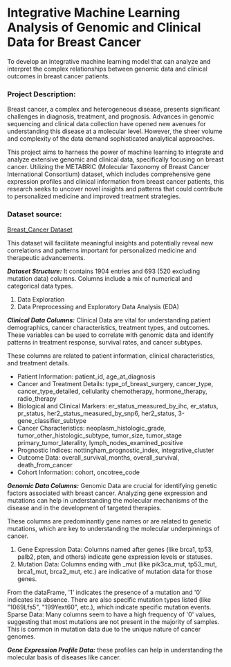 # Integrative Machine Learning Analysis of Genomic and Clinical Data for Breast Cancer

To develop an integrative machine learning model that can analyze and interpret the complex relationships between genomic data and clinical outcomes in breast cancer patients.

### Project Description:
Breast cancer, a complex and heterogeneous disease, presents significant challenges in diagnosis, treatment, and prognosis. Advances in genomic sequencing and clinical data collection have opened new avenues for understanding this disease at a molecular level. However, the sheer volume and complexity of the data demand sophisticated analytical approaches.

This project aims to harness the power of machine learning to integrate and analyze extensive genomic and clinical data, specifically focusing on breast cancer. Utilizing the METABRIC (Molecular Taxonomy of Breast Cancer International Consortium) dataset, which includes comprehensive gene expression profiles and clinical information from breast cancer patients, this research seeks to uncover novel insights and patterns that could contribute to personalized medicine and improved treatment strategies.

### Dataset source: 
[Breast_Cancer Dataset](https://www.kaggle.com/datasets/raghadalharbi/breast-cancer-gene-expression-profiles-metabric/data)


This dataset will facilitate meaningful insights and potentially reveal new correlations and patterns important for personalized medicine and therapeutic advancements.

***Dataset Structure:*** It contains 1904 entries and 693 (520 excluding mutation data) columns. Columns include a mix of numerical and categorical data types.

1. Data Exploration
2. Data Preprocessing and Exploratory Data Analysis (EDA)



***Clinical Data Columns:***
Clinical Data are vital for understanding patient demographics, cancer characteristics, treatment types, and outcomes. These variables can be used to correlate with genomic data and identify patterns in treatment response, survival rates, and cancer subtypes.

These columns are related to patient information, clinical characteristics, and treatment details.

- Patient Information: patient_id, age_at_diagnosis
- Cancer and Treatment Details: type_of_breast_surgery, cancer_type, cancer_type_detailed, cellularity chemotherapy, hormone_therapy, radio_therapy
- Biological and Clinical Markers: er_status_measured_by_ihc, er_status, pr_status, her2_status_measured_by_snp6, her2_status, 3-gene_classifier_subtype
- Cancer Characteristics: neoplasm_histologic_grade, tumor_other_histologic_subtype, tumor_size, tumor_stage primary_tumor_laterality, lymph_nodes_examined_positive
- Prognostic Indices: nottingham_prognostic_index, integrative_cluster
- Outcome Data: overall_survival_months, overall_survival, death_from_cancer
- Cohort Information: cohort, oncotree_code

***Genomic Data Columns:***
Genomic Data are crucial for identifying genetic factors associated with breast cancer. Analyzing gene expression and mutations can help in understanding the molecular mechanisms of the disease and in the development of targeted therapies.

These columns are predominantly gene names or are related to genetic mutations, which are key to understanding the molecular underpinnings of cancer.

1. Gene Expression Data: Columns named after genes (like brca1, tp53, palb2, pten, and others) indicate gene expression levels or statuses.
2. Mutation Data: Columns ending with _mut (like pik3ca_mut, tp53_mut, brca1_mut, brca2_mut, etc.) are indicative of mutation data for those genes.

From the dataFrame, '1' indicates the presence of a mutation and '0' indicates its absence. 
There are also specific mutation types listed (like "1069Lfs5", "199Yext60", etc.), which indicate specific mutation events.
Sparse Data: Many columns seem to have a high frequency of '0' values, suggesting that most mutations are not present in the majority of samples. This is common in mutation data due to the unique nature of cancer genomes.

***Gene Expression Profile Data:*** these profiles can help in understanding the molecular basis of diseases like cancer.

